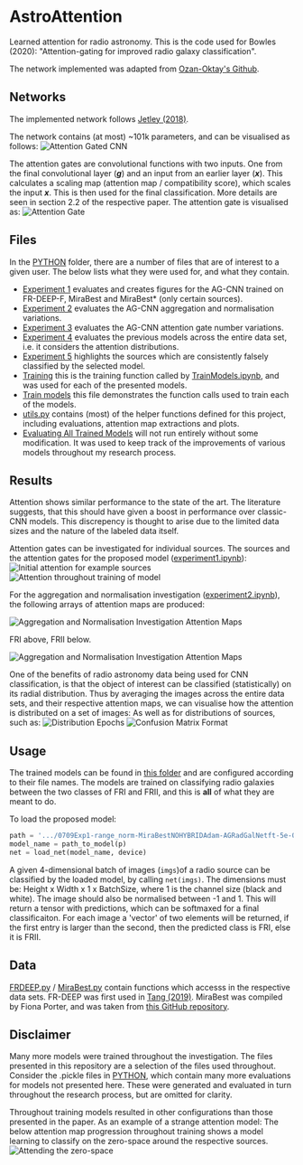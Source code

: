 # AstroAttention
Learned attention for radio astronomy. 
This is the code used for Bowles (2020): "Attention-gating for improved radio galaxy classification".

The network implemented was adapted from [Ozan-Oktay's Github](https://github.com/ozan-oktay/Attention-Gated-Networks).

## Networks
The implemented network follows [Jetley (2018)](https://arxiv.org/abs/1804.02391).

The network contains (at most) ~101k parameters, and can be visualised as follows:
![Attention Gated CNN](images/AG-CNN_network.png)

The attention gates are convolutional functions with two inputs. One from the final convolutional layer (__*g*__) and an input from an earlier layer (__*x*__). This calculates a scaling map (attention map / compatibility score), which scales the input __*x*__. This is then used for the final classification. More details are seen in section 2.2 of the respective paper. The attention gate is visualised as:
![Attention Gate](images/AttentionGate.png)

## Files
In the [PYTHON](PYTHON/) folder, there are a number of files that are of interest to a given user. The below lists what they were used for, and what they contain.
- [Experiment 1](PYTHON/Experiment1.ipynb) evaluates and creates figures for the AG-CNN trained on FR-DEEP-F, MiraBest and MiraBest* (only certain sources).
- [Experiment 2](PYTHON/Experiment2.ipynb) evaluates the AG-CNN aggregation and normalisation variations.
- [Experiment 3](PYTHON/Experiment3.ipynb) evaluates the AG-CNN attention gate number variations.
- [Experiment 4](PYTHON/Experiment4.ipynb) evaluates the previous models across the entire data set, i.e. it considers the attention distributions.
- [Experiment 5](PYTHON/Experiment5.ipynb) highlights the sources which are consistently falsely classified by the selected model.
- [Training](PYTHON/training2.py) this is the training function called by [TrainModels.ipynb](PYTHON/TrainModels.ipynb), and was used for each of the presented models.
- [Train models](PYTHON/TrainModels.ipynb) this file demonstrates the function calls used to train each of the models.
- [utils.py](PYTHON/utils.py) contains (most) of the helper functions defined for this project, including evaluations, attention map extractions and plots.
- [Evaluating All Trained Models](PYTHON/EvaluatingAllTrainedModels.ipynb) will not run entirely without some modification. It was used to keep track of the improvements of various models throughout my research process.

## Results

Attention shows similar performance to the state of the art. The literature suggests, that this should have given a boost in performance over classic-CNN models. This discrepency is thought to arise due to the limited data sizes and the nature of the labeled data itself.

Attention gates can be investigated for individual sources. The sources and the attention gates for the proposed model ([experiment1.ipynb](PYTHON/experiment1.ipynb)):
![Initial attention for example sources](images/Exp1_example_attention.png)
![Attention throughout training of model](images/Exp1_Epochs.png)

For the aggregation and normalisation investigation ([experiment2.ipynb](PYTHON/experiment2.ipynb)), the following arrays of attention maps are produced:

![Aggregation and Normalisation Investigation Attention Maps](images/Exp2_FRI.png)

FRI above, FRII below.

![Aggregation and Normalisation Investigation Attention Maps](images/Exp2_FRII.png)

One of the benefits of radio astronomy data being used for CNN classification, is that the object of interest can be classified (statistically) on its radial distribution. Thus by averaging the images across the entire data sets, and their respective attention maps, we can visualise how the attention is distributed on a set of images:
As well as for distributions of sources, such as:
![Distribution Epochs](images/Exp4_epoch.png)
![Confusion Matrix Format](images/Exp4_confusion_matrix.png)

## Usage
The trained models can be found in [this folder](PYTHON/) and are configured according to their file names. The models are trained on classifying radio galaxies between the two classes of FRI and FRII, and this is **all** of what they are meant to do.

To load the proposed model:
```python
path = '.../0709Exp1-range_norm-MiraBestNOHYBRIDAdam-AGRadGalNetft-5e-05'
model_name = path_to_model(p)
net = load_net(model_name, device)
```
A given 4-dimensional batch of images (`imgs`)of a radio source can be classified by the loaded model, by calling `net(imgs)`.
The dimensions must be: Height x Width x 1 x BatchSize, where 1 is the channel size (black and white). The image should also be normalised between -1 and 1.
This will return a tensor with predictions, which can be softmaxed for a final classificaiton. For each image a 'vector' of two elements will be returned, if the first entry is larger than the second, then the predicted class is FRI, else it is FRII.

## Data
[FRDEEP.py](PYTHON/FRDEEP.py) / [MiraBest.py](PYTHON/MiraBest.py) contain functions which accesss in the respective data sets.
FR-DEEP was first used in [Tang (2019)](https://www.semanticscholar.org/paper/Transfer-learning-for-radio-galaxy-classification-Tang-Scaife/f273f4d4e4ba956c83ff71fd7748dff22552d87b).
MiraBest was compiled by Fiona Porter, and was taken from [this GitHub repository](https://github.com/fmporter/MiraBest-full).

## Disclaimer
Many more models were trained throughout the investigation. The files presented in this repository are a selection of the files used throughout. Consider the .pickle files in [PYTHON](PYTHON/), which contain many more evaluations for models not presented here. These were generated and evaluated in turn throughout the research process, but are omitted for clarity.

Throughout training models resulted in other configurations than those presented in the paper. As an example of a strange attention model: The below attention map progression throughout training shows a model learning to classify on the zero-space around the respective sources.
![Attending the zero-space](images/playgroundv2_ft-0310-MiraBestSGD-0.01_360Epochs.pt_attention_maps.png)
